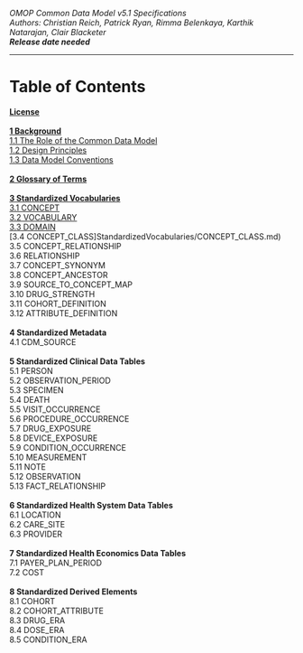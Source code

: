 *OMOP Common Data Model v5.1 Specifications*
<br>*Authors: Christian Reich, Patrick Ryan, Rimma Belenkaya, Karthik Natarajan, Clair Blacketer*
<br>***Release date needed***

---

# Table of Contents

**[License](License.md)**
<br>
<br>**[1 Background](Background/Background.md)**
<br>  [1.1 The Role of the Common Data Model](Background/TheRoleoftheCommonDataModel.md)
<br>  [1.2 Design Principles](Background/DesignPrinciples.md)
<br>  [1.3 Data Model Conventions](Background/DataModelConventions.md)
<br>
<br>**[2 Glossary of Terms](GlossaryofTerms.md)**
<br>
<br>**[3 Standardized Vocabularies](StandardizedVocabularies/StandardizedVocabularies.md)**
<br>[3.1 CONCEPT](StandardizedVocabularies/CONCEPT.md)
<br>[3.2 VOCABULARY](StandardizedVocabularies/VOCABULARY.md)
<br>[3.3 DOMAIN](StandardizedVocabularies/DOMAIN.md)
<br>[3.4 CONCEPT_CLASS]StandardizedVocabularies/CONCEPT_CLASS.md)
<br>3.5 CONCEPT_RELATIONSHIP
<br>3.6 RELATIONSHIP
<br>3.7 CONCEPT_SYNONYM
<br>3.8 CONCEPT_ANCESTOR
<br>3.9 SOURCE_TO_CONCEPT_MAP
<br>3.10 DRUG_STRENGTH
<br>3.11 COHORT_DEFINITION
<br>3.12 ATTRIBUTE_DEFINITION
<br>
<br>**4 Standardized Metadata**
<br>4.1 CDM_SOURCE
<br>
<br>**5 Standardized Clinical Data Tables**
<br>5.1 PERSON
<br>5.2 OBSERVATION_PERIOD
<br>5.3 SPECIMEN
<br>5.4 DEATH
<br>5.5 VISIT_OCCURRENCE
<br>5.6 PROCEDURE_OCCURRENCE
<br>5.7 DRUG_EXPOSURE
<br>5.8 DEVICE_EXPOSURE
<br>5.9 CONDITION_OCCURRENCE
<br>5.10 MEASUREMENT
<br>5.11 NOTE
<br>5.12 OBSERVATION
<br>5.13 FACT_RELATIONSHIP
<br>
<br>**6 Standardized Health System Data Tables**
<br>6.1 LOCATION
<br>6.2 CARE_SITE
<br>6.3 PROVIDER
<br>
<br>**7 Standardized Health Economics Data Tables**
<br>7.1 PAYER_PLAN_PERIOD
<br>7.2 COST
<br>
<br>**8 Standardized Derived Elements**
<br>8.1 COHORT
<br>8.2 COHORT_ATTRIBUTE
<br>8.3 DRUG_ERA
<br>8.4 DOSE_ERA
<br>8.5 CONDITION_ERA
